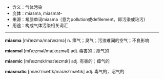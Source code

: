 - <span class="definition">含义：气体污染</span>
- <span class="definition">变体：miasma, miasmat-</span>
- <span class="definition">来源：希腊单词miasma（意为pollution或defilement，即污染或玷污）</span>
- <span class="definition">用途：构成气体污染相关词汇</span>

---

<span class="vocabulary">**miasma**</span> [miˈæzmə/maɪˈæzmə] n. 瘴气；臭气；污浊难闻的空气；不良影响

<span class="vocabulary">**miasmal**</span> [miˈæzməl/maɪˈæzməl] adj. 毒害的；瘴气的

<span class="vocabulary">**miasmic**</span> [miˈæzmɪk/maɪˈæzmɪk] adj. 有害的；瘴气的

<span class="vocabulary">**miasmatic**</span> [miæzˈmætɪk/maɪæzˈmætɪk] adj. 毒气的，沼气的

